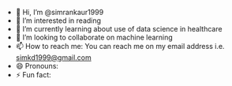 - 👋 Hi, I’m @simrankaur1999
- 👀 I’m interested in reading
- 🌱 I’m currently learning about use of data science in healthcare
- 💞️ I’m looking to collaborate on machine learning
- 📫 How to reach me: You can reach me on my email address i.e. simkd1999@gmail.com
- 😄 Pronouns: 
- ⚡ Fun fact: 

<!---
simrankaur1999/simrankaur1999 is a ✨ special ✨ repository because its `README.md` (this file) appears on your GitHub profile.
You can click the Preview link to take a look at your changes.
--->
